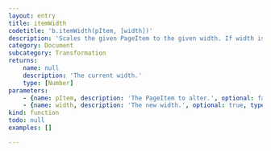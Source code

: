 ```yaml
---
layout: entry
title: itemWidth
codetitle: 'b.itemWidth(pItem, [width])'
description: 'Scales the given PageItem to the given width. If width is not given as argument the current width is returned.'
category: Document
subcategory: Transformation
returns:
    name: null
    description: 'The current width.'
    type: [Number]
parameters:
    - {name: pItem, description: 'The PageItem to alter.', optional: false, type: [PageItem]}
    - {name: width, description: 'The new width.', optional: true, type: [Number]}
kind: function
todo: null
examples: []

---
```

